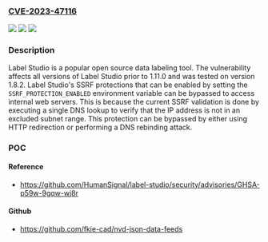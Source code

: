 ### [CVE-2023-47116](https://cve.mitre.org/cgi-bin/cvename.cgi?name=CVE-2023-47116)
![](https://img.shields.io/static/v1?label=Product&message=label-studio&color=blue)
![](https://img.shields.io/static/v1?label=Version&message=%3D%20%3C%201.11.0%20&color=brighgreen)
![](https://img.shields.io/static/v1?label=Vulnerability&message=CWE-918%3A%20Server-Side%20Request%20Forgery%20(SSRF)&color=brighgreen)

### Description

Label Studio is a popular open source data labeling tool. The vulnerability affects all versions of Label Studio prior to 1.11.0 and was tested on version 1.8.2. Label Studio's SSRF protections that can be enabled by setting the `SSRF_PROTECTION_ENABLED` environment variable can be bypassed to access internal web servers. This is because the current SSRF validation is done by executing a single DNS lookup to verify that the IP address is not in an excluded subnet range. This protection can be bypassed by either using HTTP redirection or performing a DNS rebinding attack.

### POC

#### Reference
- https://github.com/HumanSignal/label-studio/security/advisories/GHSA-p59w-9gqw-wj8r

#### Github
- https://github.com/fkie-cad/nvd-json-data-feeds

